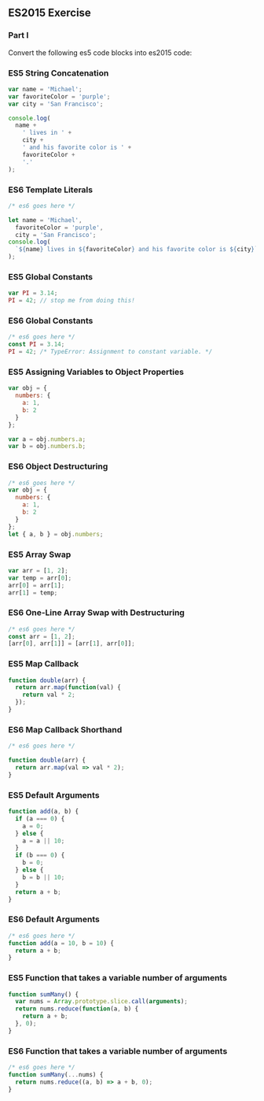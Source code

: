 ## ES2015 Exercise

### Part I

Convert the following es5 code blocks into es2015 code:

### ES5 String Concatenation

```javascript
var name = 'Michael';
var favoriteColor = 'purple';
var city = 'San Francisco';

console.log(
  name +
    ' lives in ' +
    city +
    ' and his favorite color is ' +
    favoriteColor +
    '.'
);
```

### ES6 Template Literals

```js
/* es6 goes here */

let name = 'Michael',
  favoriteColor = 'purple',
  city = 'San Francisco';
console.log(
  `${name} lives in ${favoriteColor} and his favorite color is ${city}`
);
```

### ES5 Global Constants

```javascript
var PI = 3.14;
PI = 42; // stop me from doing this!
```

### ES6 Global Constants

```js
/* es6 goes here */
const PI = 3.14;
PI = 42; /* TypeError: Assignment to constant variable. */
```

### ES5 Assigning Variables to Object Properties

```javascript
var obj = {
  numbers: {
    a: 1,
    b: 2
  }
};

var a = obj.numbers.a;
var b = obj.numbers.b;
```

### ES6 Object Destructuring

```js
/* es6 goes here */
var obj = {
  numbers: {
    a: 1,
    b: 2
  }
};
let { a, b } = obj.numbers;
```

### ES5 Array Swap

```javascript
var arr = [1, 2];
var temp = arr[0];
arr[0] = arr[1];
arr[1] = temp;
```

### ES6 One-Line Array Swap with Destructuring

```js
/* es6 goes here */
const arr = [1, 2];
[arr[0], arr[1]] = [arr[1], arr[0]];
```

### ES5 Map Callback

```javascript
function double(arr) {
  return arr.map(function(val) {
    return val * 2;
  });
}
```

### ES6 Map Callback Shorthand

```js
/* es6 goes here */

function double(arr) {
  return arr.map(val => val * 2);
}
```

### ES5 Default Arguments

```javascript
function add(a, b) {
  if (a === 0) {
    a = 0;
  } else {
    a = a || 10;
  }
  if (b === 0) {
    b = 0;
  } else {
    b = b || 10;
  }
  return a + b;
}
```

### ES6 Default Arguments

```js
/* es6 goes here */
function add(a = 10, b = 10) {
  return a + b;
}
```

### ES5 Function that takes a variable number of arguments

```javascript
function sumMany() {
  var nums = Array.prototype.slice.call(arguments);
  return nums.reduce(function(a, b) {
    return a + b;
  }, 0);
}
```

### ES6 Function that takes a variable number of arguments

```js
/* es6 goes here */
function sumMany(...nums) {
  return nums.reduce((a, b) => a + b, 0);
}
```
